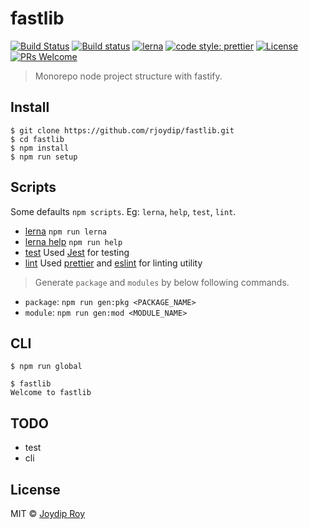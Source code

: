 # fastlib

[![Build Status](https://travis-ci.org/rjoydip/fastlib.svg?branch=master)](https://travis-ci.org/rjoydip/fastlib)
[![Build status](https://ci.appveyor.com/api/projects/status/qe5x7i3ift8q7rkv/branch/master?svg=true)](https://ci.appveyor.com/project/rjoydip/fastlib/branch/master)
[![lerna](https://img.shields.io/badge/maintained%20with-lerna-cc00ff.svg)](https://lernajs.io/)
[![code style: prettier](https://img.shields.io/badge/code_style-prettier-ff69b4.svg?style=flat-square)](https://github.com/prettier/prettier)
[![License](https://img.shields.io/npm/l/make-coverage-badge.svg)](https://github.com/rjoydip/fastlib/blob/master/LICENSE)
[![PRs Welcome](https://img.shields.io/badge/PRs-welcome-brightgreen.svg)](https://reactjs.org/docs/how-to-contribute.html#your-first-pull-request)

> Monorepo node project structure with fastify.

## Install

```
$ git clone https://github.com/rjoydip/fastlib.git
$ cd fastlib
$ npm install
$ npm run setup
```

## Scripts

Some defaults `npm scripts`. Eg: `lerna`, `help`, `test`, `lint`.

- [lerna](https://lernajs.io/) `npm run lerna`
- [lerna help](#scripts) `npm run help`
- [test](#scripts) Used [Jest](https://jestjs.io/) for testing
- [lint](#scripts) Used [prettier](https://prettier.io/) and [eslint](https://eslint.org/) for linting utility

> Generate `package` and `modules` by below following commands.

- `package`: `npm run gen:pkg <PACKAGE_NAME>`
- `module`: `npm run gen:mod <MODULE_NAME>`

## CLI

```
$ npm run global
```

```
$ fastlib
Welcome to fastlib
```

## TODO

- test
- cli

## License

MIT © [Joydip Roy](https://github.com/rjoydip)
